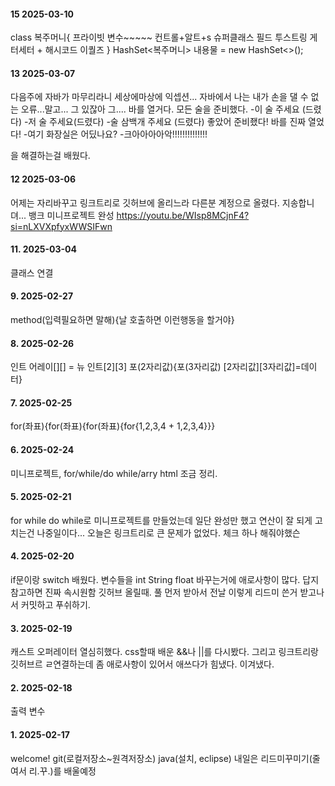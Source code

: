#### 15 2025-03-10
class 복주머니{
  프라이빗 변수~~~~~ 
  컨트롤+알트+s 슈퍼클래스 필드 투스트링 게터세터 + 해시코드 이퀄즈
}
HashSet<복주머니> 내용물 = new HashSet<>();

#### 13 2025-03-07
다음주에 자바가 마무리라니 세상에마상에
익셉션... 자바에서 나는 내가 손을 댈 수 없는 오류...말고... 그 있잖아 그....
바를 열거다. 모든 술을 준비했다.
-이 술 주세요 (드렸다)
-저 술 주세요(드렸다)
-술 삼백개 주세요 (드렸다)
좋았어 준비좼다! 바를 진짜 열었다!
-여기 화장실은 어딨나요?
-크아아아아악!!!!!!!!!!!!!!

을 해결하는걸 배웠다.

#### 12 2025-03-06
어제는 자리바꾸고 링크트리로 깃허브에 올리느라 다른분 계정으로 올렸다. 지송합니뎌...
뱅크 미니프로젝트 완성
https://youtu.be/WIsp8MCjnF4?si=nLXVXpfyxWWSIFwn 

#### 11. 2025-03-04
클래스 연결

#### 9. 2025-02-27
method(입력필요하면 말해){날 호출하면 이런행동을 할거야}

#### 8. 2025-02-26
인트 어레이[][] = 뉴 인트[2][3]  포(2자리값){포(3자리값) [2자리값][3자리값]=데이터}

#### 7. 2025-02-25
for(좌표){for(좌표){for(좌표){for{1,2,3,4 + 1,2,3,4}}}

#### 6. 2025-02-24
미니프로젝트, for/while/do while/arry html 조금 정리.

#### 5. 2025-02-21
for while do while로 미니프로젝트를 만들었는데 일단 완성만 했고 연산이 잘 되게 고치는건 나중일이다... 오늘은 링크트리로 큰 문제가 없었다. 체크 하나 해줘야했슨

#### 4. 2025-02-20
if문이랑 switch 배웠다. 변수들을 int String float 바꾸는거에 애로사항이 많다. 답지 참고하면 진짜 속시원함
깃허브 올릴때. 풀 먼저 받아서 전날 이렇게 리드미 쓴거 받고나서 커밋하고 푸쉬하기.

#### 3. 2025-02-19
캐스트 오퍼레이터 열심히했다. css할때 배운 &&나 ||를 다시봤다.
그리고 링크트리랑 깃허브르 ㄹ연결하는데 좀 애로사항이 있어서 애쓰다가 힘냈다. 이겨냈다.

#### 2. 2025-02-18
출력
변수

#### 1. 2025-02-17 
welcome!
git(로컬저장소~원격저장소)
java(설치, eclipse)
내일은 리드미꾸미기(줄여서 리.꾸.)를 배울예정
